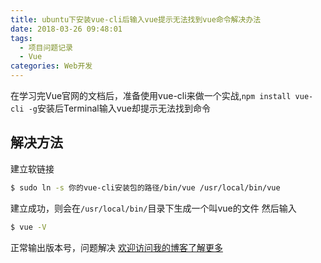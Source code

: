 ```yaml
---
title: ubuntu下安装vue-cli后输入vue提示无法找到vue命令解决办法
date: 2018-03-26 09:48:01
tags:
  - 项目问题记录
  - Vue
categories: Web开发
---
```


在学习完Vue官网的文档后，准备使用vue-cli来做一个实战,`npm install vue-cli -g`安装后Terminal输入vue却提示无法找到命令
<!-- more -->
## 解决方法
建立软链接
```Bash
$ sudo ln -s 你的vue-cli安装包的路径/bin/vue /usr/local/bin/vue 
```
建立成功，则会在`/usr/local/bin/`目录下生成一个叫vue的文件
然后输入
```Bash
$ vue -V
```
正常输出版本号，问题解决
[欢迎访问我的博客了解更多](http://lizheng3401.github.io/2018/03/26/ubuntu下安装vue-cli后输入vue提示无法找到vue命令解决办法/)